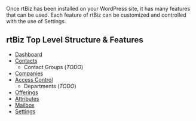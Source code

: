 Once rtBiz has been installed on your WordPress site, it has many features that can be used. Each feature of rtBiz can  be customized and controlled with the use of Settings.

## rtBiz Top Level Structure & Features

- [Dashboard](/dashboard)
- [Contacts](/contacts)
	- Contact Groups (*TODO*)
- [Companies](/companies)
- [Access Control](/acl)
	- Departments (*TODO*)
- [Offerings](/offerings)
- [Attributes](/attributes)
- [Mailbox](/mailbox)
- [Settings](/getting-started/settings/)
